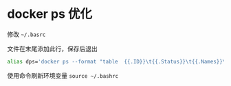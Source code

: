 # docker ps 优化

修改 `~/.basrc`

文件在末尾添加此行，保存后退出

```sh
alias dps='docker ps --format "table  {{.ID}}\t{{.Status}}\t{{.Names}}\t{{.Image}}"'
```

使用命令刷新环境变量 `source ~/.bashrc`


